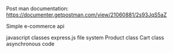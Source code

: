 Post man documentation: https://documenter.getpostman.com/view/21060881/2s93JqS5aZ

Simple e-commerce api 

javascript classes express.js file system  Product class Cart class asynchronous code 
